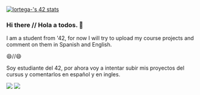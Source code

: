 [![lortega-'s 42 stats](https://badge42.vercel.app/api/v2/clg6ikb4q001108l3y5jci530/stats?cursusId=21&coalitionId=66)](https://github.com/JaeSeoKim/badge42)


### Hi there // Hola a todos. 👋

I am a student from '42, for now I will try to upload my course projects and comment on them in Spanish and English.

:smile://:smile:

Soy estudiante del 42, por ahora voy a intentar subir mis proyectos del cursus y comentarlos en español y en ingles. 
<div>
 <img src="https://img.shields.io/badge/Python-3776AB?style=for-the-badge&logo=python&logoColor=white"/>
 <img src="https://img.shields.io/badge/C-00599C?style=for-the-badge&logo=c&logoColor=white"/>

</div>
<!--
**ducksdoor/ducksdoor** is a ✨ _special_ ✨ repository because its `README.md` (this file) appears on your GitHub profile.

Here are some ideas to get you started:

- 🔭 I’m currently working on ...
- 🌱 I’m currently learning ...
- 👯 I’m looking to collaborate on ...
- 🤔 I’m looking for help with ...
- 💬 Ask me about ...
- 📫 How to reach me: ...
- 😄 Pronouns: ...
- ⚡ Fun fact: ...
-->
